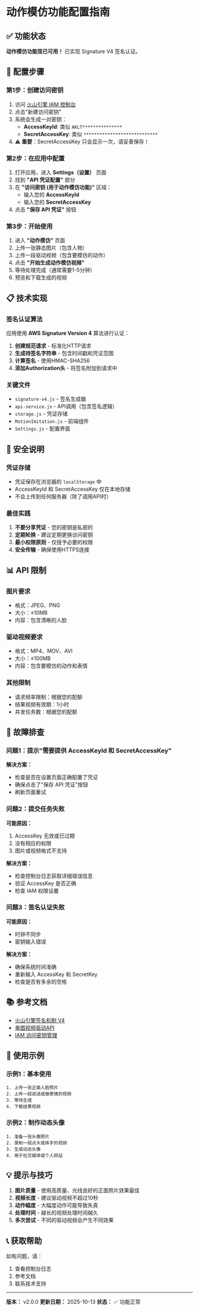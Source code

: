 # 动作模仿功能配置指南

## ✅ 功能状态
**动作模仿功能现已可用！** 已实现 Signature V4 签名认证。

## 🔑 配置步骤

### 第1步：创建访问密钥

1. 访问 [火山引擎 IAM 控制台](https://console.volcengine.com/iam/keymanage)
2. 点击"新建访问密钥"
3. 系统会生成一对密钥：
   - **AccessKeyId**: 类似 `AKLT***************`
   - **SecretAccessKey**: 类似 `****************************`
4. ⚠️ **重要**：SecretAccessKey 只会显示一次，请妥善保存！

### 第2步：在应用中配置

1. 打开应用，进入 **Settings（设置）** 页面
2. 找到 **"API 凭证配置"** 部分
3. 在 **"访问密钥 (用于动作模仿功能)"** 区域：
   - 输入您的 **AccessKeyId**
   - 输入您的 **SecretAccessKey**
4. 点击 **"保存 API 凭证"** 按钮

### 第3步：开始使用

1. 进入 **"动作模仿"** 页面
2. 上传一张静态图片（包含人物）
3. 上传一段驱动视频（包含要模仿的动作）
4. 点击 **"开始生成动作模仿视频"**
5. 等待处理完成（通常需要1-5分钟）
6. 预览和下载生成的视频

## 📋 技术实现

### 签名认证算法

应用使用 **AWS Signature Version 4** 算法进行认证：

1. **创建规范请求** - 标准化HTTP请求
2. **生成待签名字符串** - 包含时间戳和凭证范围
3. **计算签名** - 使用HMAC-SHA256
4. **添加Authorization头** - 将签名附加到请求中

### 关键文件

- `signature-v4.js` - 签名生成器
- `api-service.js` - API调用（包含签名逻辑）
- `storage.js` - 凭证存储
- `MotionImitation.js` - 前端组件
- `Settings.js` - 配置界面

## 🔐 安全说明

### 凭证存储

- 凭证保存在浏览器的 `localStorage` 中
- AccessKeyId 和 SecretAccessKey 仅在本地存储
- 不会上传到任何服务器（除了调用API时）

### 最佳实践

1. **不要分享凭证** - 您的密钥是私密的
2. **定期轮换** - 建议定期更换访问密钥
3. **最小权限原则** - 仅授予必要的权限
4. **安全传输** - 确保使用HTTPS连接

## 📊 API 限制

### 图片要求
- 格式：JPEG、PNG
- 大小：≤10MB
- 内容：包含清晰的人脸

### 驱动视频要求
- 格式：MP4、MOV、AVI
- 大小：≤100MB
- 内容：包含要模仿的动作和表情

### 其他限制
- 请求频率限制：根据您的配额
- 结果视频有效期：1小时
- 并发任务数：根据您的配额

## 🐛 故障排查

### 问题1：提示"需要提供 AccessKeyId 和 SecretAccessKey"

**解决方案：**
- 检查是否在设置页面正确配置了凭证
- 确保点击了"保存 API 凭证"按钮
- 刷新页面重试

### 问题2：提交任务失败

**可能原因：**
1. AccessKey 无效或已过期
2. 没有相应的权限
3. 图片或视频格式不支持

**解决方案：**
- 检查控制台日志获取详细错误信息
- 验证 AccessKey 是否正确
- 检查 IAM 权限设置

### 问题3：签名认证失败

**可能原因：**
- 时钟不同步
- 密钥输入错误

**解决方案：**
- 确保系统时间准确
- 重新输入 AccessKey 和 SecretKey
- 检查是否有多余的空格

## 📚 参考文档

- [火山引擎签名机制 V4](https://www.volcengine.com/docs/6348/69824)
- [单图视频驱动API](../docs/单图视频驱动.md)
- [IAM 访问密钥管理](https://www.volcengine.com/docs/6257/64932)

## 🎯 使用示例

### 示例1：基本使用

```
1. 上传一张正面人脸照片
2. 上传一段说话或做表情的视频
3. 等待生成
4. 下载结果视频
```

### 示例2：制作动态头像

```
1. 准备一张头像照片
2. 录制一段点头或挥手的视频
3. 生成动态头像
4. 用于社交媒体或个人网站
```

## 💡 提示与技巧

1. **图片质量** - 使用高质量、光线良好的正面照片效果最佳
2. **视频长度** - 建议驱动视频不超过10秒
3. **动作幅度** - 大幅度动作可能导致失真
4. **处理时间** - 越长的视频处理时间越久
5. **多次尝试** - 不同的驱动视频会产生不同效果

## 📞 获取帮助

如有问题，请：
1. 查看控制台日志
2. 参考文档
3. 联系技术支持

---

**版本：** v2.0.0
**更新日期：** 2025-10-13
**状态：** ✅ 功能正常

